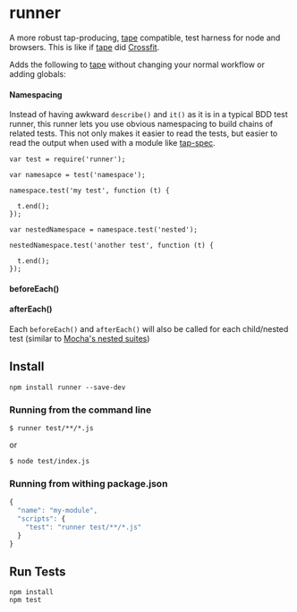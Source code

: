 # runner

A more robust tap-producing, [tape](https://github.com/substack/tape) compatible, test harness for node and browsers. This is like if [tape](https://github.com/substack/tape) did [Crossfit](http://fitnesspainfree.com/wp-content/uploads/2013/12/Hammer.jpg).

Adds the following to [tape](https://github.com/substack/tape) without changing your normal workflow or adding globals:

#### Namespacing

Instead of having awkward `describe()` and `it()` as it is in a typical BDD test runner, this runner lets you use obvious namespacing to build chains of related tests. This not only makes it easier to read the tests, but easier to read the output when used with a module like [tap-spec](https://github.com/scottcorgan/tap-spec).

```
var test = require('runner');

var namesapce = test('namespace');

namespace.test('my test', function (t) {
  
  t.end();
});

var nestedNamespace = namespace.test('nested');

nestedNamespace.test('another test', function (t) {

  t.end();  
});
```

#### beforeEach()

#### afterEach()

Each `beforeEach()` and `afterEach()` will also be called for each child/nested test (similar to [Mocha's nested suites](http://visionmedia.github.io/mocha/))

## Install

```
npm install runner --save-dev
```

### Running from the command line

```
$ runner test/**/*.js
```

or 

```
$ node test/index.js
```

### Running from withing package.json

```js
{
  "name": "my-module",
  "scripts": {
    "test": "runner test/**/*.js"
  }
}
```

## Run Tests

```
npm install
npm test
```